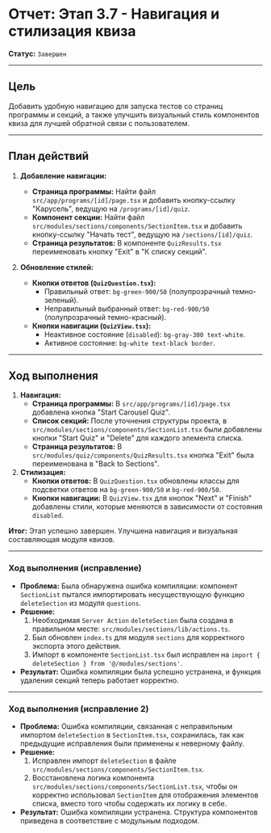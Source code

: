 # Отчет: Этап 3.7 - Навигация и стилизация квиза

**Статус:** `Завершен`

---

## Цель

Добавить удобную навигацию для запуска тестов со страниц программы и секций, а также улучшить визуальный стиль компонентов квиза для лучшей обратной связи с пользователем.

---

## План действий

1.  **Добавление навигации:**
    - **Страница программы:** Найти файл `src/app/programs/[id]/page.tsx` и добавить кнопку-ссылку "Карусель", ведущую на `/programs/[id]/quiz`.
    - **Компонент секции:** Найти файл `src/modules/sections/components/SectionItem.tsx` и добавить кнопку-ссылку "Начать тест", ведущую на `/sections/[id]/quiz`.
    - **Страница результатов:** В компоненте `QuizResults.tsx` переименовать кнопку "Exit" в "К списку секций".

2.  **Обновление стилей:**
    - **Кнопки ответов (`QuizQuestion.tsx`):**
        - Правильный ответ: `bg-green-900/50` (полупрозрачный темно-зеленый).
        - Неправильный выбранный ответ: `bg-red-900/50` (полупрозрачный темно-красный).
    - **Кнопки навигации (`QuizView.tsx`):**
        - Неактивное состояние (`disabled`): `bg-gray-300 text-white`.
        - Активное состояние: `bg-white text-black border`.

---

## Ход выполнения

1.  **Навигация:**
    - **Страница программы:** В `src/app/programs/[id]/page.tsx` добавлена кнопка "Start Carousel Quiz".
    - **Список секций:** После уточнения структуры проекта, в `src/modules/sections/components/SectionList.tsx` были добавлены кнопки "Start Quiz" и "Delete" для каждого элемента списка.
    - **Страница результатов:** В `src/modules/quiz/components/QuizResults.tsx` кнопка "Exit" была переименована в "Back to Sections".
2.  **Стилизация:**
    - **Кнопки ответов:** В `QuizQuestion.tsx` обновлены классы для подсветки ответов на `bg-green-900/50` и `bg-red-900/50`.
    - **Кнопки навигации:** В `QuizView.tsx` для кнопок "Next" и "Finish" добавлены стили, которые меняются в зависимости от состояния `disabled`.

**Итог:** Этап успешно завершен. Улучшена навигация и визуальная составляющая модуля квизов.

---

### **Ход выполнения (исправление)**

-   **Проблема:** Была обнаружена ошибка компиляции: компонент `SectionList` пытался импортировать несуществующую функцию `deleteSection` из модуля `questions`.
-   **Решение:**
    1.  Необходимая `Server Action` `deleteSection` была создана в правильном месте: `src/modules/sections/lib/actions.ts`.
    2.  Был обновлен `index.ts` для модуля `sections` для корректного экспорта этого действия.
    3.  Импорт в компоненте `SectionList.tsx` был исправлен на `import { deleteSection } from '@/modules/sections'`.
-   **Результат:** Ошибка компиляции была успешно устранена, и функция удаления секций теперь работает корректно.

---

### **Ход выполнения (исправление 2)**

-   **Проблема:** Ошибка компиляции, связанная с неправильным импортом `deleteSection` в `SectionItem.tsx`, сохранилась, так как предыдущие исправления были применены к неверному файлу.
-   **Решение:**
    1.  Исправлен импорт `deleteSection` в файле `src/modules/sections/components/SectionItem.tsx`.
    2.  Восстановлена логика компонента `src/modules/sections/components/SectionList.tsx`, чтобы он корректно использовал `SectionItem` для отображения элементов списка, вместо того чтобы содержать их логику в себе.
-   **Результат:** Ошибка компиляции устранена. Структура компонентов приведена в соответствие с модульным подходом.
